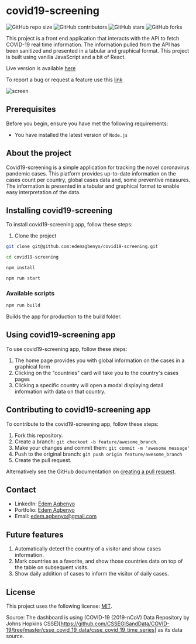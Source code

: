 # covid19-screening

<!--- These are examples. See https://shields.io for others or to customize this set of shields. You might want to include dependencies, project status and licence info here --->
![GitHub repo size](https://img.shields.io/github/repo-size/edemagbenyo/covid19-screening)
![GitHub contributors](https://img.shields.io/github/contributors/edemagbenyo/covid19-screening)
![GitHub stars](https://img.shields.io/github/stars/edemagbenyo/covid19-screening?style=social)
![GitHub forks](https://img.shields.io/github/forks/edemagbenyo/covid19-screening?style=social)

This project is a front end application that interacts with the API to fetch COVID-19 real time information. The information pulled from the API has been sanitized and presented in a tabular and graphical format. This project is built using vanilla JavaScript and a bit of React.

Live version is available [here](https://covid19out-92937.firebaseapp.com/)

To report a bug or request a feature use this [link](https://github.com/edemagbenyo/covid19-screening/issues)

![screen](https://github.com/edemagbenyo/covid19-screening/blob/develop/src/images/Screenshot%202020-04-16%20at%2011.56.59%20AM.png)



## Prerequisites

Before you begin, ensure you have met the following requirements:
<!--- These are just example requirements. Add, duplicate or remove as required --->
* You have installed the latest version of `Node.js`


## About the project

Covid19-screening is a simple application for tracking the novel coronavirus pandemic cases.  This platform provides up-to-date information on the cases count per country, global cases data and, some preventive measures. The information is presented in a tabular and graphical format to enable easy interpretation of the data.

## Installing covid19-screening

To install covid19-screening app, follow these steps:

1. Clone the project
```bash
git clone git@github.com:edemagbenyo/covid19-screening.git

cd covid19-screening

npm install

npm run start
```

### Available scripts

```bash
npm run build
```
Builds the app for production to the build folder.

## Using covid19-screening app

To use covid19-screening app, follow these steps:

1. The home page provides you with global information on the cases in a graphical form
2. Clicking on the "countries" card will take you to the country's cases pages
3. Clicking a specific country will open a modal displaying detail information with data on that country.


## Contributing to covid19-screening app
<!--- If your README is long or you have some specific process or steps you want contributors to follow, consider creating a separate CONTRIBUTING.md file--->
To contribute to the covid19-screening app, follow these steps:

1. Fork this repository.
2. Create a branch: `git checkout -b feature/awesome_branch`.
3. Make your changes and commit them: `git commit -m 'awesome message'`
4. Push to the original branch: `git push origin feature/awesome_branch`
5. Create the pull request.

Alternatively see the GitHub documentation on [creating a pull request](https://help.github.com/en/github/collaborating-with-issues-and-pull-requests/creating-a-pull-request).


## Contact
* LinkedIn: [Edem Agbenyo](https://www.linkedin.com/in/edemagbenyo/) 
* Portfolio: [Edem Agbenyo](https://edemagbenyo.com) 
* Email: [edem.agbenyo@gmail.com](mailto:edem.agbenyo@gmail.com)


## Future features
1. Automatically detect the country of a visitor and show cases information.
2. Mark countries as a favorite, and show those countries data on top of the table on subsequent visits.
3. Show daily addition of cases to inform the visitor of daily cases.

## License
<!--- If you're not sure which open license to use see https://choosealicense.com/--->

This project uses the following license: [MIT](<link>).


Source:
The dashboard is using (COVID-19 (2019-nCoV) Data Repository by Johns Hopkins CSSE)[https://github.com/CSSEGISandData/COVID-19/tree/master/csse_covid_19_data/csse_covid_19_time_series] as its data source.
